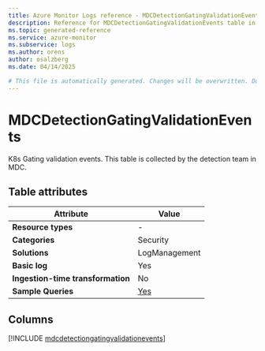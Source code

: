 ```yaml
---
title: Azure Monitor Logs reference - MDCDetectionGatingValidationEvents
description: Reference for MDCDetectionGatingValidationEvents table in Azure Monitor Logs.
ms.topic: generated-reference
ms.service: azure-monitor
ms.subservice: logs
ms.author: orens
author: osalzberg
ms.date: 04/14/2025

# This file is automatically generated. Changes will be overwritten. Do not change this file directly.
---
```


# MDCDetectionGatingValidationEvents

K8s Gating validation events. This table is collected by the detection team in MDC.


## Table attributes

|Attribute|Value|
|---|---|
|**Resource types**|-|
|**Categories**|Security|
|**Solutions**| LogManagement|
|**Basic log**|Yes|
|**Ingestion-time transformation**|No|
|**Sample Queries**|[Yes](/azure/azure-monitor/reference/queries/mdcdetectiongatingvalidationevents)|



## Columns
  
[!INCLUDE [mdcdetectiongatingvalidationevents](~/reusable-content/ce-skilling/azure/includes/azure-monitor/reference/tables/mdcdetectiongatingvalidationevents-include.md)]
